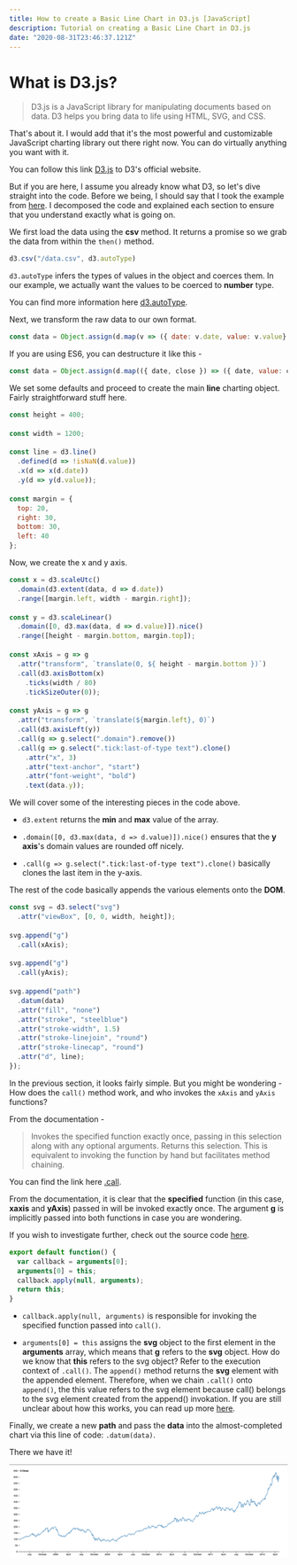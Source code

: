 ```yaml
---
title: How to create a Basic Line Chart in D3.js [JavaScript]
description: Tutorial on creating a Basic Line Chart in D3.js
date: "2020-08-31T23:46:37.121Z"
---
```


# What is D3.js?
> D3.js is a JavaScript library for manipulating documents based on data. D3 helps you bring data to life using HTML, SVG, and CSS.

That's about it. I would add that it's the most powerful and customizable JavaScript charting library out there right now. You can do virtually anything you want with it.

You can follow this link [D3.js](https://https://d3js.org/) to D3's official website.

But if you are here, I assume you already know what D3, so let's dive straight into the code. Before we being, I should say that I took the example from [here](https://observablehq.com/@d3/line-chart). I decomposed the code and explained each section to ensure that you understand exactly what is going on.

We first load the data using the **csv** method. It returns a promise so we grab the data from within the `then()` method.

```javascript
d3.csv("/data.csv", d3.autoType)
```
`d3.autoType` infers the types of values in the object and coerces them. In our example, we actually want the values to be coerced to **number** type.

You can find more information here [d3.autoType](https://github.com/d3/d3-dsv#autoType).

Next, we transform the raw data to our own format.

```javascript
const data = Object.assign(d.map(v => ({ date: v.date, value: v.value} )), { y: "$ Close" });
```

If you are using ES6, you can destructure it like this -

```javascript
const data = Object.assign(d.map(({ date, close }) => ({ date, value: close } )), { y: "$ Close" });
```

We set some defaults and proceed to create the main **line** charting object. Fairly straightforward stuff here.

```javascript
const height = 400;

const width = 1200;

const line = d3.line()
  .defined(d => !isNaN(d.value))
  .x(d => x(d.date))
  .y(d => y(d.value));

const margin = {
  top: 20,
  right: 30,
  bottom: 30,
  left: 40
};
```
Now, we create the x and y axis.

```javascript
const x = d3.scaleUtc()
  .domain(d3.extent(data, d => d.date))
  .range([margin.left, width - margin.right]);

const y = d3.scaleLinear()
  .domain([0, d3.max(data, d => d.value)]).nice()
  .range([height - margin.bottom, margin.top]);

const xAxis = g => g
  .attr("transform", `translate(0, ${ height - margin.bottom })`)
  .call(d3.axisBottom(x)
    .ticks(width / 80)
    .tickSizeOuter(0));

const yAxis = g => g
  .attr("transform", `translate(${margin.left}, 0)`)
  .call(d3.axisLeft(y))
  .call(g => g.select(".domain").remove())
  .call(g => g.select(".tick:last-of-type text").clone()
    .attr("x", 3)
    .attr("text-anchor", "start")
    .attr("font-weight", "bold")
    .text(data.y));
```

We will cover some of the interesting pieces in the code above.

* `d3.extent` returns the **min** and **max** value of the array.

* `.domain([0, d3.max(data, d => d.value)]).nice()` ensures that the **y axis**'s domain values are rounded off nicely.

* `.call(g => g.select(".tick:last-of-type text").clone()` basically clones the last item in the y-axis.

The rest of the code basically appends the various elements onto the **DOM**.

```javascript
const svg = d3.select("svg")
  .attr("viewBox", [0, 0, width, height]);

svg.append("g")
  .call(xAxis);

svg.append("g")
  .call(yAxis);

svg.append("path")
  .datum(data)
  .attr("fill", "none")
  .attr("stroke", "steelblue")
  .attr("stroke-width", 1.5)
  .attr("stroke-linejoin", "round")
  .attr("stroke-linecap", "round")
  .attr("d", line);
});
```
In the previous section, it looks fairly simple. But you might be wondering - How does the `call()` method work, and who invokes the `xAxis` and `yAxis` functions?

From the documentation -
> Invokes the specified function exactly once, passing in this selection along with any optional arguments. Returns this selection. This is equivalent to invoking the function by hand but facilitates method chaining.

You can find the link here [.call](https://github.com/d3/d3-selection#selection_call).

From the documentation, it is clear that the **specified** function (in this case, **xaxis** and **yAxis**) passed in will be invoked exactly once. The argument **g** is implicitly passed into both functions in case you are wondering.

If you wish to investigate further, check out the source code [here](https://github.com/d3/d3-selection/blob/master/src/selection/call.js).

```javascript
export default function() {
  var callback = arguments[0];
  arguments[0] = this;
  callback.apply(null, arguments);
  return this;
}
```

* `callback.apply(null, arguments)` is responsible for invoking the specified function passed into `call()`.

* `arguments[0] = this` assigns the **svg** object to the first element in the **arguments** array, which means that **g** refers to the **svg** object. How do we know that **this** refers to the svg object? Refer to the execution context of `.call()`. The `append()` method returns the **svg** element with the appended element. Therefore, when we chain `.call()` onto `append()`, the this value refers to the svg element because call() belongs to the svg element created from the append() invokation. If you are still unclear about how this works, you can read up more [here](https://github.com/getify/You-Dont-Know-JS/blob/1st-ed/this%20%26%20object%20prototypes/ch1.md).

Finally, we create a new **path** and pass the **data** into the almost-completed chart via this line of code: `.datum(data)`.

There we have it!

![Line Chart](../../assets/d3-line-chart.png)